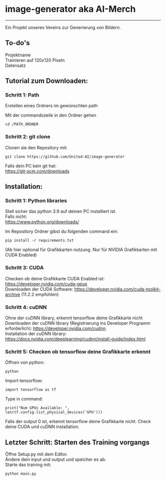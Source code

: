 # image-generator aka AI-Merch
---
Ein Projekt unseres Vereins zur Generierung von Bildern.
## To-do's
Projektname  
Trainieren auf 120x120 Pixeln  
Datensatz

## Tutorial zum Downloaden:
### Schritt 1: Path
Erstellen eines Ordners im gewünschten path

Mit der commandozeile in den Ordner gehen
```
cd /PATH_ORDNER
```

### Schritt 2: git clone
Clonen sie den Repository mit:
```
git clone https://github.com/United-AI/image-generator
```
Falls dein PC kein git hat:  
https://git-scm.com/downloads

## Installation:

### Schritt 1: Python libraries
Stell sicher das python 3.9 auf deinen PC installiert ist.  
Falls nicht:  
https://www.python.org/downloads/

Im Repository Ordner gibst du folgenden command ein:
```
pip install -r requirements.txt
```
(Ab hier optional für Grafikkarten nutzung. Nur für NVIDIA Grafikkarten mit CUDA Enabled) 

### Schritt 3: CUDA
Checken ob deine Grafikkarte CUDA Enabled ist: https://developer.nvidia.com/cuda-gpus  
Downloaden der CUDA Software: https://developer.nvidia.com/cuda-toolkit-archive (11.2.2 empfohlen)

### Schritt 4: cuDNN
Ohne der cuDNN library, erkennt tensorflow deine Grafikkarte nicht  
Downloaden der cuDNN library (Registrierung ins Developer Programm erforderlich): https://developer.nvidia.com/cudnn  
Installation der cuDNN library: https://docs.nvidia.com/deeplearning/cudnn/install-guide/index.html

### Schritt 5: Checken ob tensorflow deine Grafikkarte erkennt
Öffnen von python:
```
python
```
Import tensorflow:
```
import tensorflow as tf
```
Type in command:
```
print("Num GPUs Available: ", len(tf.config.list_physical_devices('GPU')))
```
Falls der output 0 ist, erkennt tensorflow deine Grafikkarte nicht. Check deine CUDA und cuDNN installation.

## Letzter Schritt: Starten des Training vorgangs

Öffne Setup.py mit dem Editor.  
Ändere dein input und output und speicher es ab.  
Starte das training mit:
```
python main.py
```


